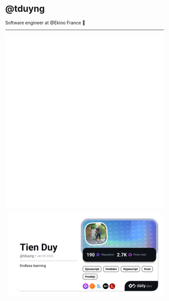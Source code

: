 # @tduyng

Software engineer at @Ekino France 👋

---

![Metrics](./metrics.svg)

<div style="display: flex; justify-content: left; margin-left: 10px;">
    <a href="https://app.daily.dev/tduyng">
        <img src="./devcard.png" width="500" alt="Tien Duy's Dev Card"/>
    </a>
</div>

<!-- <a href="https://app.daily.dev/tduyng">
<img src="./devcard.svg" width="250" alt="Tien Duy's Dev Card"/>
</a>
<a href="https://github-readme-stats.vercel.app/api/top-langs/?username=tduyng&theme=gruvbox&langs_count=5&hide=html,css,scss,TSQL,VBA">
<img src="https://github-readme-stats.vercel.app/api/top-langs/?username=tduyng&theme=gruvbox&langs_count=5&hide=html,css,scss,TSQL,VBA" width="360" alt="Top langs"/>
</a> -->
<!-- <a href="https://github-readme-stats.vercel.app/api?username=tduyng&show_icons=true&count_private=true&line_height=40&theme=gruvbox">
<img src="https://github-readme-stats.vercel.app/api?username=tduyng&show_icons=true&count_private=true&line_height=40&theme=gruvbox" width="320"  alt="TienDuy Github stats"/>
</a> -->